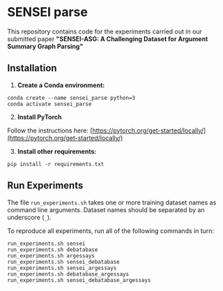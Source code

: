 # SENSEI parse

This repository contains code for the experiments carried out in our submitted paper **"SENSEI-ASG: A Challenging Dataset for Argument Summary Graph Parsing"**

## Installation

1. **Create a Conda environment:**

```
conda create --name sensei_parse python=3
conda activate sensei_parse
```

2. **Install PyTorch**

Follow the instructions here: [https://pytorch.org/get-started/locally/](https://pytorch.org/get-started/locally/)

3. **Install other requirements:**

```
pip install -r requirements.txt
```

## Run Experiments

The file `run_experiments.sh` takes one or more training dataset names as command line arguments. Dataset names should be separated by an underscore (`_`).


To reproduce all experiments, run all of the following commands in turn:


```
run_experiments.sh sensei
run_experiments.sh debatabase
run_experiments.sh argessays
run_experiments.sh sensei_debatabase
run_experiments.sh sensei_argessays
run_experiments.sh debatabase_argessays
run_experiments.sh sensei_debatabase_argessays
```
